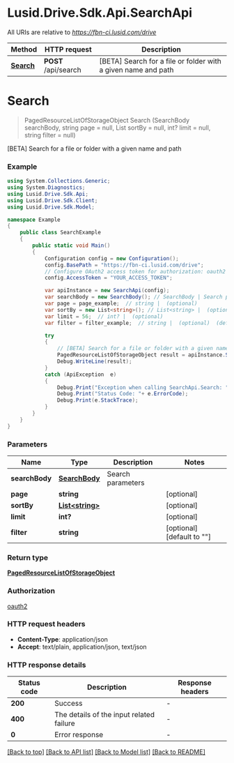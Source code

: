 # Lusid.Drive.Sdk.Api.SearchApi

All URIs are relative to *https://fbn-ci.lusid.com/drive*

Method | HTTP request | Description
------------- | ------------- | -------------
[**Search**](SearchApi.md#search) | **POST** /api/search | [BETA] Search for a file or folder with a given name and path


<a name="search"></a>
# **Search**
> PagedResourceListOfStorageObject Search (SearchBody searchBody, string page = null, List<string> sortBy = null, int? limit = null, string filter = null)

[BETA] Search for a file or folder with a given name and path

### Example
```csharp
using System.Collections.Generic;
using System.Diagnostics;
using Lusid.Drive.Sdk.Api;
using Lusid.Drive.Sdk.Client;
using Lusid.Drive.Sdk.Model;

namespace Example
{
    public class SearchExample
    {
        public static void Main()
        {
            Configuration config = new Configuration();
            config.BasePath = "https://fbn-ci.lusid.com/drive";
            // Configure OAuth2 access token for authorization: oauth2
            config.AccessToken = "YOUR_ACCESS_TOKEN";

            var apiInstance = new SearchApi(config);
            var searchBody = new SearchBody(); // SearchBody | Search parameters
            var page = page_example;  // string |  (optional) 
            var sortBy = new List<string>(); // List<string> |  (optional) 
            var limit = 56;  // int? |  (optional) 
            var filter = filter_example;  // string |  (optional)  (default to "")

            try
            {
                // [BETA] Search for a file or folder with a given name and path
                PagedResourceListOfStorageObject result = apiInstance.Search(searchBody, page, sortBy, limit, filter);
                Debug.WriteLine(result);
            }
            catch (ApiException  e)
            {
                Debug.Print("Exception when calling SearchApi.Search: " + e.Message );
                Debug.Print("Status Code: "+ e.ErrorCode);
                Debug.Print(e.StackTrace);
            }
        }
    }
}
```

### Parameters

Name | Type | Description  | Notes
------------- | ------------- | ------------- | -------------
 **searchBody** | [**SearchBody**](SearchBody.md)| Search parameters | 
 **page** | **string**|  | [optional] 
 **sortBy** | [**List&lt;string&gt;**](string.md)|  | [optional] 
 **limit** | **int?**|  | [optional] 
 **filter** | **string**|  | [optional] [default to &quot;&quot;]

### Return type

[**PagedResourceListOfStorageObject**](PagedResourceListOfStorageObject.md)

### Authorization

[oauth2](../README.md#oauth2)

### HTTP request headers

 - **Content-Type**: application/json
 - **Accept**: text/plain, application/json, text/json


### HTTP response details
| Status code | Description | Response headers |
|-------------|-------------|------------------|
| **200** | Success |  -  |
| **400** | The details of the input related failure |  -  |
| **0** | Error response |  -  |

[[Back to top]](#) [[Back to API list]](../README.md#documentation-for-api-endpoints) [[Back to Model list]](../README.md#documentation-for-models) [[Back to README]](../README.md)

